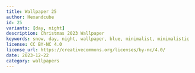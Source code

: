```yaml
---
title: Wallpaper 25
author: Hexandcube
id: 25
variants: [day, night]
description: Christmas 2023 Wallpaper
keywords: snow, day, night, wallpaper, blue, minimalist, minimalistic
license: CC BY-NC 4.0
license_url: https://creativecommons.org/licenses/by-nc/4.0/
date: 2023-12-22
category: wallpapers
---
```

